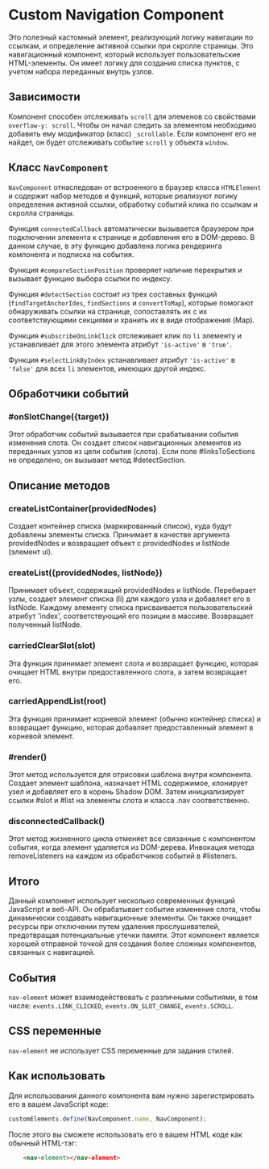 # Custom Navigation Component
Это полезный кастомный элемент, реализующий логику навигации по ссылкам, и определение активной ссылки при скролле страницы.
Это навигационный компонент, который использует пользовательские HTML-элементы. Он имеет логику для создания списка пунктов, с учетом набора переданных внутрь узлов.

## Зависимости
Компонент способен отслеживать `scroll` для элеменов со свойствами `overflow-y: scroll`. Чтобы он начал следить за элементом
необходимо добавить ему модификатор (класс) `_scrollable`. Если компонент его не найдет, он будет отслеживать событие `scroll` у 
объекта `window`.

## Класс `NavComponent`
`NavComponent` отнаследован от встроенного в браузер класса `HTMLElement` и содержит набор методов и функций, которые реализуют логику определения активной ссылки, обработку событий клика по ссылкам и скролла страницы.

Функция `connectedCallback` автоматически вызывается браузером при подключении элемента к странице и добавления его в DOM-дерево. В данном случае, в эту функцию добавлена логика рендеринга компонента и подписка на события.

Функция `#compareSectionPosition` проверяет наличие перекрытия и вызывает функцию выбора ссылки по индексу.

Функция `#detectSection` состоит из трех составных функций (`findTargetAnchorIdes`, `findSections` и `convertToMap`), которые помогают обнаруживать ссылки на странице, сопоставлять их с их соответствующими секциями и хранить их в виде отображения (Map).

Функция `#subscribeOnLinkClick` отслеживает клик по `li` элементу и устанавливает для этого элемента атрибут `'is-active'` в `'true'`.

Функция `#selectLinkByIndex` устанавливает атрибут `'is-active'` в `'false'` для всех `li` элементов, имеющих другой индекс.

## Обработчики событий ##
### #onSlotChange({target}) ###
Этот обработчик событий вызывается при срабатывании события изменения слота. Он создает список навигационных элементов из переданных узлов из цели события (слота). Если поле #linksToSections не определено, он вызывает метод #detectSection.

## Описание методов ##
### createListContainer(providedNodes) ###
Создает контейнер списка (маркированный список), куда будут добавлены элементы списка. Принимает в качестве аргумента providedNodes и возвращает объект с providedNodes и listNode (элемент ul).

### createList({providedNodes, listNode}) ###
Принимает объект, содержащий providedNodes и listNode. Перебирает узлы, создает элемент списка (li) для каждого узла и добавляет его в listNode. Каждому элементу списка присваивается пользовательский атрибут 'index', соответствующий его позиции в массиве. Возвращает полученный listNode.

### carriedClearSlot(slot) ###
Эта функция принимает элемент слота и возвращает функцию, которая очищает HTML внутри предоставленного слота, а затем возвращает его.

### carriedAppendList(root) ###
Эта функция принимает корневой элемент (обычно контейнер списка) и возвращает функцию, которая добавляет предоставленный элемент в корневой элемент.

### #render() ###
Этот метод используется для отрисовки шаблона внутри компонента. Создает элемент шаблона, назначает HTML содержимое, клонирует узел и добавляет его в корень Shadow DOM. Затем инициализирует ссылки #slot и #list на элементы слота и класса .nav соответственно.

### disconnectedCallback() ###
Этот метод жизненного цикла отменяет все связанные с компонентом события, когда элемент удаляется из DOM-дерева. Инвокация метода removeListeners на каждом из обработчиков событий в #listeners.

## Итого ##
Данный компонент использует несколько современных функций JavaScript и веб-API. Он обрабатывает событие изменение слота, чтобы динамически создавать навигационные элементы. Он также очищает ресурсы при отключении путем удаления прослушивателей, предотвращая потенциальные утечки памяти. Этот компонент является хорошей отправной точкой для создания более сложных компонентов, связанных с навигацией.

## События
`nav-element` может взаимодействовать с различными событиями, в том числе: `events.LINK_CLICKED`, `events.ON_SLOT_CHANGE`, `events.SCROLL`.

## CSS переменные
`nav-element` не использует CSS переменные для задания стилей.


## Как использовать
Для использования данного компонента вам нужно зарегистрировать его в вашем JavaScript коде:

```javascript
customElements.define(NavComponent.name, NavComponent);
```

После этого вы сможете использовать его в вашем HTML коде как обычный HTML-тэг:

```html
    <nav-element></nav-element>
```